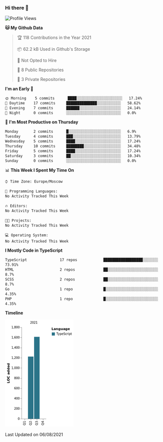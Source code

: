 ### Hi there 👋
<!-- <div align="center"> -->
<!-- <img src="https://api.visitorbadge.io/api/VisitorHit?user=w3k5&repo=github-visitors-badge&countColor=%237B1E7A"></img> -->
<!-- </div> -->

<!--START_SECTION:waka-->
![Profile Views](http://img.shields.io/badge/Profile%20Views-0-blue)

**🐱 My Github Data** 

> 🏆 118 Contributions in the Year 2021
 > 
> 📦 62.2 kB Used in Github's Storage 
 > 
> 🚫 Not Opted to Hire
 > 
> 📜 8 Public Repositories 
 > 
> 🔑 3 Private Repositories  
 > 
**I'm an Early 🐤** 

```text
🌞 Morning    5 commits      ████░░░░░░░░░░░░░░░░░░░░░   17.24% 
🌆 Daytime    17 commits     ██████████████░░░░░░░░░░░   58.62% 
🌃 Evening    7 commits      ██████░░░░░░░░░░░░░░░░░░░   24.14% 
🌙 Night      0 commits      ░░░░░░░░░░░░░░░░░░░░░░░░░   0.0%

```
📅 **I'm Most Productive on Thursday** 

```text
Monday       2 commits      █░░░░░░░░░░░░░░░░░░░░░░░░   6.9% 
Tuesday      4 commits      ███░░░░░░░░░░░░░░░░░░░░░░   13.79% 
Wednesday    5 commits      ████░░░░░░░░░░░░░░░░░░░░░   17.24% 
Thursday     10 commits     ████████░░░░░░░░░░░░░░░░░   34.48% 
Friday       5 commits      ████░░░░░░░░░░░░░░░░░░░░░   17.24% 
Saturday     3 commits      ██░░░░░░░░░░░░░░░░░░░░░░░   10.34% 
Sunday       0 commits      ░░░░░░░░░░░░░░░░░░░░░░░░░   0.0%

```


📊 **This Week I Spent My Time On** 

```text
⌚︎ Time Zone: Europe/Moscow

💬 Programming Languages: 
No Activity Tracked This Week

🔥 Editors: 
No Activity Tracked This Week

🐱‍💻 Projects: 
No Activity Tracked This Week

💻 Operating System: 
No Activity Tracked This Week

```

**I Mostly Code in TypeScript** 

```text
TypeScript               17 repos            ██████████████████░░░░░░░   73.91% 
HTML                     2 repos             ██░░░░░░░░░░░░░░░░░░░░░░░   8.7% 
SCSS                     2 repos             ██░░░░░░░░░░░░░░░░░░░░░░░   8.7% 
Go                       1 repo              █░░░░░░░░░░░░░░░░░░░░░░░░   4.35% 
PHP                      1 repo              █░░░░░░░░░░░░░░░░░░░░░░░░   4.35%

```


**Timeline**

![Chart not found](https://raw.githubusercontent.com/w3k5/w3k5/main/charts/bar_graph.png) 


 Last Updated on 06/08/2021
<!--END_SECTION:waka-->
